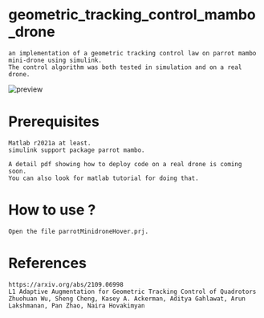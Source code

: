 # geometric_tracking_control_mambo_drone

```
an implementation of a geometric tracking control law on parrot mambo mini-drone using simulink.
The control algorithm was both tested in simulation and on a real drone. 
```

![preview](https://github.com/ouafi98/geometric_tracking_control_mambo_drone/blob/master/gtc_giff.gif)

# Prerequisites
```
Matlab r2021a at least.
simulink support package parrot mambo. 

A detail pdf showing how to deploy code on a real drone is coming soon.
You can also look for matlab tutorial for doing that.
```

# How to use ?
```
Open the file parrotMinidroneHover.prj.
```

# References
```
https://arxiv.org/abs/2109.06998
L1 Adaptive Augmentation for Geometric Tracking Control of Quadrotors
Zhuohuan Wu, Sheng Cheng, Kasey A. Ackerman, Aditya Gahlawat, Arun Lakshmanan, Pan Zhao, Naira Hovakimyan
```
